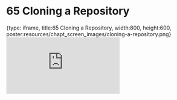 # 65 Cloning a Repository
 
{type: iframe, title:65 Cloning a Repository, width:800, height:600, poster:resources/chapt_screen_images/cloning-a-repository.png}
![](https://datatrail-jhu.github.io/DataTrail/no_toc/cloning-a-repository.html)
 

 
